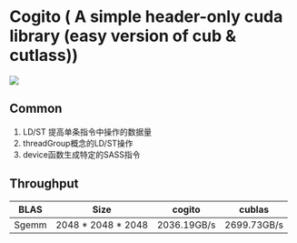 # Cogito ( A simple header-only cuda library (easy version of cub & cutlass))

![](https://img.shields.io/github/workflow/status/sjfeng1999/cogito/release)


## Common

1. LD/ST 提高单条指令中操作的数据量
2. threadGroup概念的LD/ST操作
3. device函数生成特定的SASS指令

## Throughput

| BLAS           |    Size              |    cogito         |       cublas      |
|:--------------:|:--------------------:|:-----------------:|:-----------------:|
| Sgemm          | 2048 * 2048 * 2048   |    2036.19GB/s    |    2699.73GB/s    |

